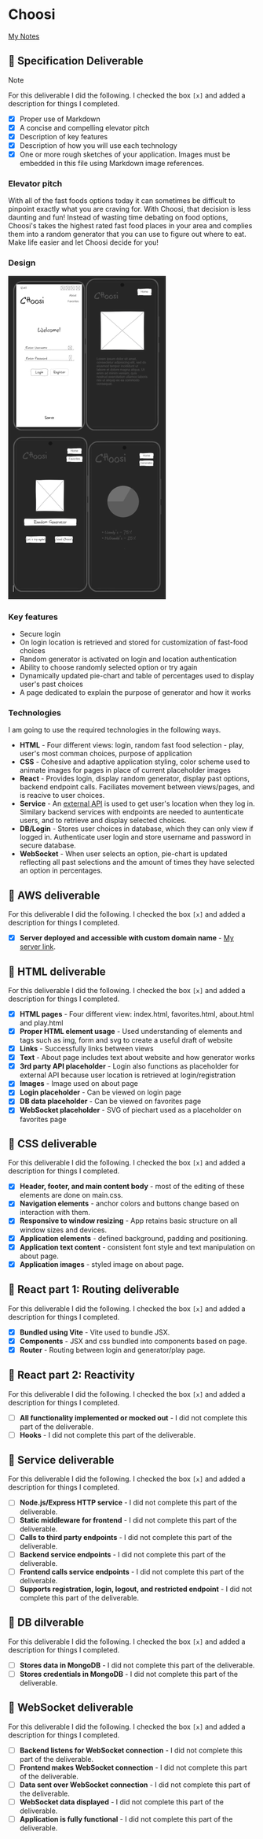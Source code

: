 # Choosi

[My Notes](notes.md)

## 🚀 Specification Deliverable

> [!NOTE]
> For this deliverable I did the following. I checked the box `[x]` and added a description for things I completed.

- [x] Proper use of Markdown
- [x] A concise and compelling elevator pitch
- [x] Description of key features
- [x] Description of how you will use each technology
- [x] One or more rough sketches of your application. Images must be embedded in this file using Markdown image references.

### Elevator pitch

With all of the fast foods options today it can sometimes be difficult to pinpoint exactly what you are craving for. With Choosi, that decision is less daunting and fun! Instead of wasting time debating on food options, Choosi's takes the highest rated fast food places in your area and complies them into a random generator that you can use to figure out where to eat. Make life easier and let Choosi decide for you!

### Design

![Design image](public/startup_demo.png)

### Key features

- Secure login
- On login location is retrieved and stored for customization of fast-food choices
- Random generator is activated on login and location authentication
- Ability to choose randomly selected option or try again
- Dynamically updated pie-chart and table of percentages used to display user's past choices
- A page dedicated to explain the purpose of generator and how it works

### Technologies

I am going to use the required technologies in the following ways.

- **HTML** - Four different views: login, random fast food selection - play, user's most comman choices, purpose of application
- **CSS** - Cohesive and adaptive application styling, color scheme used to animate images for pages in place of current placeholder images
- **React** - Provides login, display random generator, display past options, backend endpoint calls. Faciliates movement between views/pages, and is reacive to user choices.
- **Service** - An [external API](https://www.abstractapi.com/api/ip-geolocation-api) is used to get user's location when they log in. Similary backend services with endpoints are needed to auntenticate users, and to retrieve and display selected choices.
- **DB/Login** - Stores user choices in database, which they can only view if logged in. Authenticate user login and store username and password in secure database.
- **WebSocket** - When user selects an option, pie-chart is updated reflecting all past selections and the amount of times they have selected an option in percentages.

## 🚀 AWS deliverable

For this deliverable I did the following. I checked the box `[x]` and added a description for things I completed.

- [x] **Server deployed and accessible with custom domain name** - [My server link](https://justjess260.click).

## 🚀 HTML deliverable

For this deliverable I did the following. I checked the box `[x]` and added a description for things I completed.

- [x] **HTML pages** - Four different view: index.html, favorites.html, about.html and play.html
- [x] **Proper HTML element usage** - Used understanding of elements and tags such as img, form and svg to create a useful draft of website
- [x] **Links** - Successfully links between views
- [x] **Text** - About page includes text about website and how generator works
- [x] **3rd party API placeholder** - Login also functions as placeholder for external API because user location is retrieved at login/registration
- [x] **Images** - Image used on about page
- [x] **Login placeholder** - Can be viewed on login page
- [x] **DB data placeholder** - Can be viewed on favorites page
- [x] **WebSocket placeholder** - SVG of piechart used as a placeholder on favorites page

## 🚀 CSS deliverable

For this deliverable I did the following. I checked the box `[x]` and added a description for things I completed.

- [x] **Header, footer, and main content body** - most of the editing of these elements are done on main.css.
- [x] **Navigation elements** - anchor colors and buttons change based on interaction with them.
- [x] **Responsive to window resizing** - App retains basic structure on all window sizes and devices.
- [x] **Application elements** - defined background, padding and positioning.
- [x] **Application text content** - consistent font style and text manipulation on about page.
- [x] **Application images** - styled image on about page.

## 🚀 React part 1: Routing deliverable

For this deliverable I did the following. I checked the box `[x]` and added a description for things I completed.

- [x] **Bundled using Vite** - Vite used to bundle JSX.
- [x] **Components** - JSX and css bundled into components based on page.
- [x] **Router** - Routing between login and generator/play page.

## 🚀 React part 2: Reactivity

For this deliverable I did the following. I checked the box `[x]` and added a description for things I completed.

- [ ] **All functionality implemented or mocked out** - I did not complete this part of the deliverable.
- [ ] **Hooks** - I did not complete this part of the deliverable.

## 🚀 Service deliverable

For this deliverable I did the following. I checked the box `[x]` and added a description for things I completed.

- [ ] **Node.js/Express HTTP service** - I did not complete this part of the deliverable.
- [ ] **Static middleware for frontend** - I did not complete this part of the deliverable.
- [ ] **Calls to third party endpoints** - I did not complete this part of the deliverable.
- [ ] **Backend service endpoints** - I did not complete this part of the deliverable.
- [ ] **Frontend calls service endpoints** - I did not complete this part of the deliverable.
- [ ] **Supports registration, login, logout, and restricted endpoint** - I did not complete this part of the deliverable.

## 🚀 DB dilverable

For this deliverable I did the following. I checked the box `[x]` and added a description for things I completed.

- [ ] **Stores data in MongoDB** - I did not complete this part of the deliverable.
- [ ] **Stores credentials in MongoDB** - I did not complete this part of the deliverable.

## 🚀 WebSocket deliverable

For this deliverable I did the following. I checked the box `[x]` and added a description for things I completed.

- [ ] **Backend listens for WebSocket connection** - I did not complete this part of the deliverable.
- [ ] **Frontend makes WebSocket connection** - I did not complete this part of the deliverable.
- [ ] **Data sent over WebSocket connection** - I did not complete this part of the deliverable.
- [ ] **WebSocket data displayed** - I did not complete this part of the deliverable.
- [ ] **Application is fully functional** - I did not complete this part of the deliverable.
